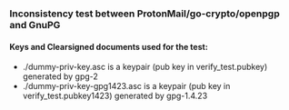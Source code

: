### Inconsistency test between ProtonMail/go-crypto/openpgp and GnuPG

#### Keys and Clearsigned documents used for the test:

- ./dummy-priv-key.asc is a keypair (pub key in verify_test.pubkey) generated by gpg-2
- ./dummy-priv-key-gpg1423.asc is a keypair (pub key in verify_test.pubkey1423) generated by gpg-1.4.23

